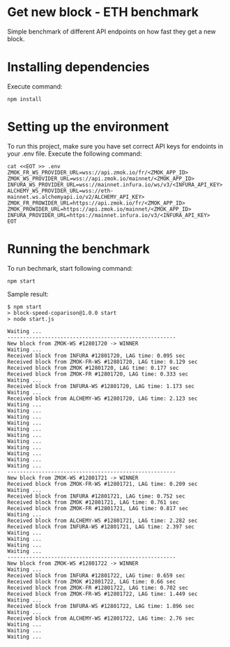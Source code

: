 # Get new block - ETH benchmark
Simple benchmark of different API endpoints on how fast they get a new block.

# Installing dependencies

Execute command:

```shell
npm install
```

# Setting up the environment

To run this project, make sure you have set correct API keys for endoints in your .env file. Execute the following command:

```shell
cat <<EOT >> .env
ZMOK_FR_WS_PROVIDER_URL=wss://api.zmok.io/fr/<ZMOK_APP_ID>
ZMOK_WS_PROVIDER_URL=wss://api.zmok.io/mainnet/<ZMOK_APP_ID>
INFURA_WS_PROVIDER_URL=wss://mainnet.infura.io/ws/v3/<INFURA_API_KEY>
ALCHEMY_WS_PROVIDER_URL=wss://eth-mainnet.ws.alchemyapi.io/v2/ALCHEMY_API_KEY>
ZMOK_FR_PROWIDER_URL=https://api.zmok.io/fr/<ZMOK_APP_ID>
ZMOK_PROWIDER_URL=https://api.zmok.io/mainnet/<ZMOK_APP_ID>
INFURA_PROVIDER_URL=https://mainnet.infura.io/v3/<INFURA_API_KEY>
EOT
```

# Running the benchmark

To run bechmark, start following command:
```shell
npm start
```

Sample result:

```
$ npm start
> block-speed-coparison@1.0.0 start
> node start.js

Waiting ...
------------------------------------------------------
New block from ZMOK-WS #12801720 -> WINNER
Waiting ...
Received block from INFURA #12801720, LAG time: 0.095 sec
Received block from ZMOK-FR-WS #12801720, LAG time: 0.129 sec
Received block from ZMOK #12801720, LAG time: 0.177 sec
Received block from ZMOK-FR #12801720, LAG time: 0.333 sec
Waiting ...
Received block from INFURA-WS #12801720, LAG time: 1.173 sec
Waiting ...
Received block from ALCHEMY-WS #12801720, LAG time: 2.123 sec
Waiting ...
Waiting ...
Waiting ...
Waiting ...
Waiting ...
Waiting ...
Waiting ...
Waiting ...
Waiting ...
Waiting ...
Waiting ...
------------------------------------------------------
New block from ZMOK-WS #12801721 -> WINNER
Received block from ZMOK-FR-WS #12801721, LAG time: 0.209 sec
Waiting ...
Received block from INFURA #12801721, LAG time: 0.752 sec
Received block from ZMOK #12801721, LAG time: 0.761 sec
Received block from ZMOK-FR #12801721, LAG time: 0.817 sec
Waiting ...
Received block from ALCHEMY-WS #12801721, LAG time: 2.282 sec
Received block from INFURA-WS #12801721, LAG time: 2.397 sec
Waiting ...
Waiting ...
Waiting ...
Waiting ...
------------------------------------------------------
New block from ZMOK-WS #12801722 -> WINNER
Waiting ...
Received block from INFURA #12801722, LAG time: 0.659 sec
Received block from ZMOK #12801722, LAG time: 0.66 sec
Received block from ZMOK-FR #12801722, LAG time: 0.702 sec
Received block from ZMOK-FR-WS #12801722, LAG time: 1.449 sec
Waiting ...
Received block from INFURA-WS #12801722, LAG time: 1.896 sec
Waiting ...
Received block from ALCHEMY-WS #12801722, LAG time: 2.76 sec
Waiting ...
Waiting ...
Waiting ...
```
